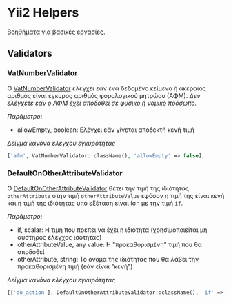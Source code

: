 # Yii2 Helpers 

Βοηθήματα για βασικές εργασίες.

## Validators 

### VatNumberValidator 

Ο [VatNumberValidator](src/validators/VatNumberValidator.php) ελέγχει εάν ένα δεδομένο κείμενο ή ακέραιος αριθμός 
είναι έγκυρος αριθμός φορολογικού μητρώου (ΑΦΜ). 
_Δεν ελέγχετε εάν ο ΑΦΜ έχει αποδοθεί σε φυσικό ή νομικό πρόσωπο._

*Παράμετροι*

* allowEmpty, boolean: Ελέγχει εάν γίνεται αποδεκτή κενή τιμή

*Δείγμα κανόνα ελέγχου εγκυρότητας*

```php
['afm', VatNumberValidator::className(), 'allowEmpty' => false],
```

### DefaultOnOtherAttributeValidator 

Ο [DefaultOnOtherAttributeValidator](src/validators/DefaultOnOtherAttributeValidator.php) 
θέτει την τιμή της ιδιότητας `otherAttribute` στην τιμή
`otherAttributeValue` εφόσον η τιμή της είναι κενή και
η τιμή της ιδιότητας υπό εξέταση είναι ίση με την τιμή `if`.

*Παράμετροι*

* if, scalar: Η τιμή που πρέπει να έχει η ιδιότητα (χρησιμοποιείται μη αυστηρός έλεγχος ισότητας)
* otherAttributeValue, any value: Η "προκαθορισμένη" τιμή που θα αποδοθεί 
* otherAttribute, string: Το όνομα της ιδιότητας που θα λάβει την προκαθορισμένη τιμή (εάν είναι "κενή")

*Δείγμα κανόνα ελέγχου εγκυρότητας*

```php
[['do_action'], DefaultOnOtherAttributeValidator::className(), 'if' => 'yes', 'otherAttributeValue' => -1, 'otherAttribute' => 'selected_action_element'],
```
